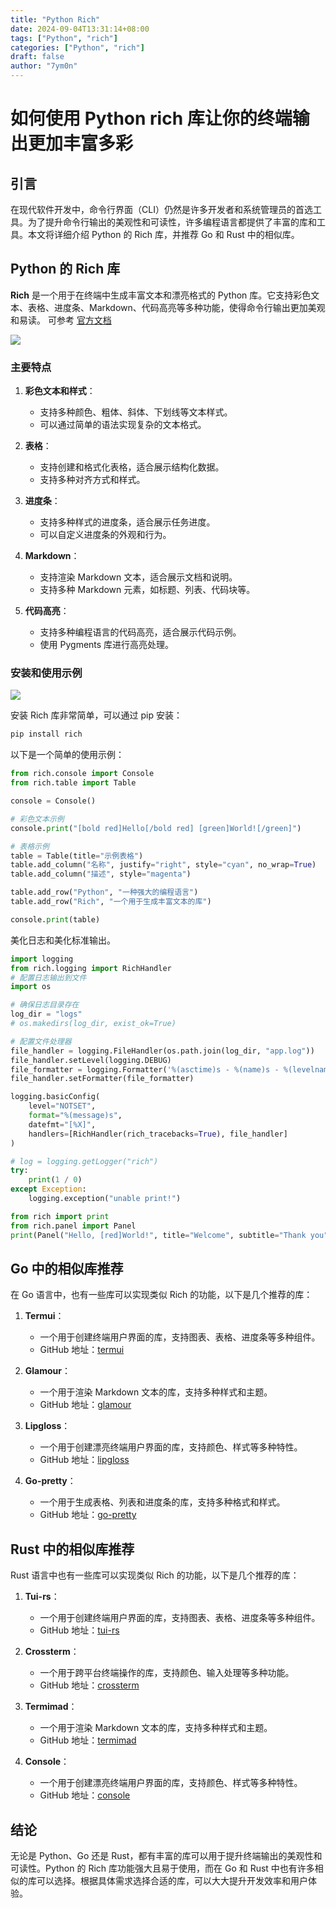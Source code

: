```yaml
---
title: "Python Rich"
date: 2024-09-04T13:31:14+08:00
tags: ["Python", "rich"]
categories: ["Python", "rich"]
draft: false
author: "7ym0n"
---
```


# 如何使用 Python rich 库让你的终端输出更加丰富多彩

## 引言

在现代软件开发中，命令行界面（CLI）仍然是许多开发者和系统管理员的首选工具。为了提升命令行输出的美观性和可读性，许多编程语言都提供了丰富的库和工具。本文将详细介绍 Python 的 Rich 库，并推荐 Go 和 Rust 中的相似库。

## Python 的 Rich 库

**Rich** 是一个用于在终端中生成丰富文本和漂亮格式的 Python 库。它支持彩色文本、表格、进度条、Markdown、代码高亮等多种功能，使得命令行输出更加美观和易读。
可参考 [官方文档](https://github.com/Textualize/rich)

![](/develop/rich-1.png)

### 主要特点

1. **彩色文本和样式**：
   - 支持多种颜色、粗体、斜体、下划线等文本样式。
   - 可以通过简单的语法实现复杂的文本格式。

2. **表格**：
   - 支持创建和格式化表格，适合展示结构化数据。
   - 支持多种对齐方式和样式。

3. **进度条**：
   - 支持多种样式的进度条，适合展示任务进度。
   - 可以自定义进度条的外观和行为。

4. **Markdown**：
   - 支持渲染 Markdown 文本，适合展示文档和说明。
   - 支持多种 Markdown 元素，如标题、列表、代码块等。

5. **代码高亮**：
   - 支持多种编程语言的代码高亮，适合展示代码示例。
   - 使用 Pygments 库进行高亮处理。

### 安装和使用示例

![](rich-2.png)

安装 Rich 库非常简单，可以通过 pip 安装：

```bash
pip install rich
```

以下是一个简单的使用示例：

```python
from rich.console import Console
from rich.table import Table

console = Console()

# 彩色文本示例
console.print("[bold red]Hello[/bold red] [green]World![/green]")

# 表格示例
table = Table(title="示例表格")
table.add_column("名称", justify="right", style="cyan", no_wrap=True)
table.add_column("描述", style="magenta")

table.add_row("Python", "一种强大的编程语言")
table.add_row("Rich", "一个用于生成丰富文本的库")

console.print(table)
```

美化日志和美化标准输出。

```python
import logging
from rich.logging import RichHandler
# 配置日志输出到文件
import os

# 确保日志目录存在
log_dir = "logs"
# os.makedirs(log_dir, exist_ok=True)

# 配置文件处理器
file_handler = logging.FileHandler(os.path.join(log_dir, "app.log"))
file_handler.setLevel(logging.DEBUG)
file_formatter = logging.Formatter('%(asctime)s - %(name)s - %(levelname)s - %(message)s')
file_handler.setFormatter(file_formatter)

logging.basicConfig(
    level="NOTSET",
    format="%(message)s",
    datefmt="[%X]",
    handlers=[RichHandler(rich_tracebacks=True), file_handler]
)

# log = logging.getLogger("rich")
try:
    print(1 / 0)
except Exception:
    logging.exception("unable print!")

from rich import print
from rich.panel import Panel
print(Panel("Hello, [red]World!", title="Welcome", subtitle="Thank you"))
```

## Go 中的相似库推荐

在 Go 语言中，也有一些库可以实现类似 Rich 的功能，以下是几个推荐的库：

1. **Termui**：
   - 一个用于创建终端用户界面的库，支持图表、表格、进度条等多种组件。
   - GitHub 地址：[termui](https://github.com/gizak/termui)

2. **Glamour**：
   - 一个用于渲染 Markdown 文本的库，支持多种样式和主题。
   - GitHub 地址：[glamour](https://github.com/charmbracelet/glamour)

3. **Lipgloss**：
   - 一个用于创建漂亮终端用户界面的库，支持颜色、样式等多种特性。
   - GitHub 地址：[lipgloss](https://github.com/charmbracelet/lipgloss)

4. **Go-pretty**：
   - 一个用于生成表格、列表和进度条的库，支持多种格式和样式。
   - GitHub 地址：[go-pretty](https://github.com/jedib0t/go-pretty)

## Rust 中的相似库推荐

Rust 语言中也有一些库可以实现类似 Rich 的功能，以下是几个推荐的库：

1. **Tui-rs**：
   - 一个用于创建终端用户界面的库，支持图表、表格、进度条等多种组件。
   - GitHub 地址：[tui-rs](https://github.com/fdehau/tui-rs)

2. **Crossterm**：
   - 一个用于跨平台终端操作的库，支持颜色、输入处理等多种功能。
   - GitHub 地址：[crossterm](https://github.com/crossterm-rs/crossterm)

3. **Termimad**：
   - 一个用于渲染 Markdown 文本的库，支持多种样式和主题。
   - GitHub 地址：[termimad](https://github.com/Canop/termimad)

4. **Console**：
   - 一个用于创建漂亮终端用户界面的库，支持颜色、样式等多种特性。
   - GitHub 地址：[console](https://github.com/mitsuhiko/console)

## 结论

无论是 Python、Go 还是 Rust，都有丰富的库可以用于提升终端输出的美观性和可读性。Python 的 Rich 库功能强大且易于使用，而在 Go 和 Rust 中也有许多相似的库可以选择。根据具体需求选择合适的库，可以大大提升开发效率和用户体验。